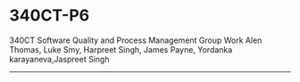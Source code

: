 # 340CT-P6
340CT Software Quality and Process Management Group Work
Alen Thomas, Luke Smy, Harpreet Singh, James Payne, Yordanka karayaneva,Jaspreet Singh






----------------------------------------------------------------------------------------------------------------------------------------
